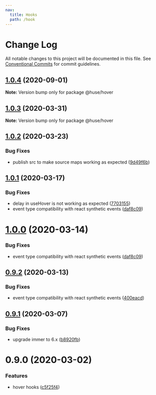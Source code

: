 ```yaml
---
nav:
  title: Hooks
  path: /hook
---
```


# Change Log

All notable changes to this project will be documented in this file.
See [Conventional Commits](https://conventionalcommits.org) for commit guidelines.

## [1.0.4](https://github.com/ecomfe/react-hooks/compare/@huse/hover@1.0.3...@huse/hover@1.0.4) (2020-09-01)

**Note:** Version bump only for package @huse/hover





## [1.0.3](https://github.com/ecomfe/react-hooks/compare/@huse/hover@1.0.2...@huse/hover@1.0.3) (2020-03-31)

**Note:** Version bump only for package @huse/hover





## [1.0.2](https://github.com/ecomfe/react-hooks/compare/@huse/hover@1.0.1...@huse/hover@1.0.2) (2020-03-23)


### Bug Fixes

* publish src to make source maps working as expected ([9d49f6b](https://github.com/ecomfe/react-hooks/commit/9d49f6b294a445c302f05da958c6e427e7eae669))





## [1.0.1](https://github.com/ecomfe/react-hooks/compare/@huse/hover@0.9.1...@huse/hover@1.0.1) (2020-03-17)


### Bug Fixes

* delay in useHover is not working as expected ([7703155](https://github.com/ecomfe/react-hooks/commit/77031558d940688495e02190f1fc8fc69786ec91))
* event type compatibility with react synthetic events ([daf8c09](https://github.com/ecomfe/react-hooks/commit/daf8c09e760c2249322293f19e40ebe59a2c3d75))





# [1.0.0](https://github.com/ecomfe/react-hooks/compare/@huse/hover@0.9.1...@huse/hover@1.0.0) (2020-03-14)


### Bug Fixes

* event type compatibility with react synthetic events ([daf8c09](https://github.com/ecomfe/react-hooks/commit/daf8c09e760c2249322293f19e40ebe59a2c3d75))





## [0.9.2](https://github.com/ecomfe/react-hooks/compare/@huse/hover@0.9.1...@huse/hover@0.9.2) (2020-03-13)


### Bug Fixes

* event type compatibility with react synthetic events ([400eacd](https://github.com/ecomfe/react-hooks/commit/400eacd7b998851579e755936b3295c11da34f9b))





## [0.9.1](https://github.com/ecomfe/react-hooks/compare/@huse/hover@0.9.0...@huse/hover@0.9.1) (2020-03-07)


### Bug Fixes

* upgrade immer to 6.x ([b8920fb](https://github.com/ecomfe/react-hooks/commit/b8920fb67a14bd111b543efdcd58b67b8277ba46))





# 0.9.0 (2020-03-02)


### Features

* hover hooks ([c5f25f4](https://github.com/ecomfe/react-hooks/commit/c5f25f46b0474f9ed6f9d3d3cd287ad917b3226d))
